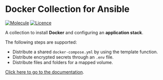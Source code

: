 # Docker Collection for Ansible

[![Molecule](https://github.com/bec-galaxy/ansible-collection-docker/actions/workflows/molecule.yml/badge.svg)](https://github.com/bec-galaxy/ansible-collection-docker/actions/workflows/molecule.yml) [![Licence](https://img.shields.io/github/license/bec-galaxy/ansible-collection-docker?label=Licence&color=informational)](https://github.com/bec-galaxy/ansible-collection-docker/blob/main/LICENSE)

A collection to install **Docker** and configuring an **application stack**.

The following steps are supported:

* Distribute a shared `docker-compose.yml` by using the template function.
* Distribute encrypted secrets through an `.env` file.
* Distribute files and folders for a mapped volume.

[Click here to go to the documentation](https://github.com/bec-galaxy/ansible-collection-docker/tree/main/roles/docker_compose).

<br>